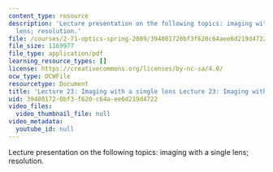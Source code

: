 ```yaml
---
content_type: resource
description: 'Lecture presentation on the following topics: imaging with a single
  lens; resolution.'
file: /courses/2-71-optics-spring-2009/394801720bf3f620c64aee6d219d4722_MIT2_71S09_lec23.pdf
file_size: 1169977
file_type: application/pdf
learning_resource_types: []
license: https://creativecommons.org/licenses/by-nc-sa/4.0/
ocw_type: OCWFile
resourcetype: Document
title: 'Lecture 23: Imaging with a single lens Lecture 23: Imaging with a single lens'
uid: 39480172-0bf3-f620-c64a-ee6d219d4722
video_files:
  video_thumbnail_file: null
video_metadata:
  youtube_id: null
---
```

Lecture presentation on the following topics: imaging with a single lens; resolution.